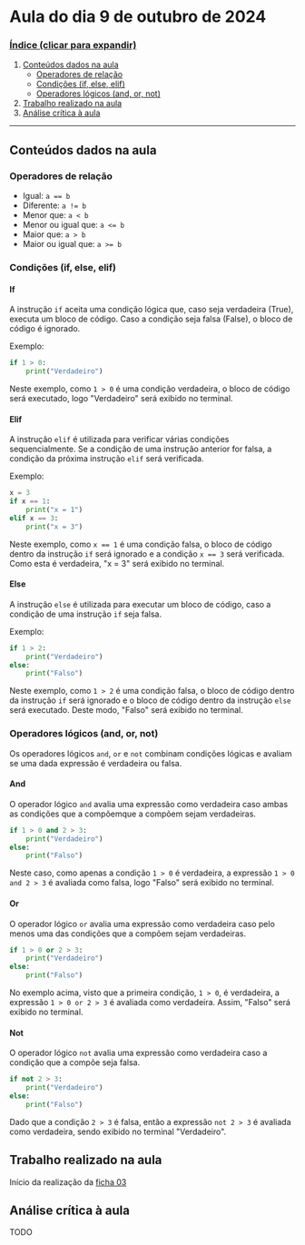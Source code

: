 # Aula do dia 9 de outubro de 2024

<h3><b><u>Índice (clicar para expandir)</u></b></h3>

1. [Conteúdos dados na aula](#conteúdos-dados-na-aula)
    - [Operadores de relação](#operadores-de-relação)
    - [Condições (if, else, elif)](#condições-if-else-elif)
    - [Operadores lógicos (and, or, not)](#operadores-lógicos-and-or-not)
2. [Trabalho realizado na aula](#trabalho-realizado-na-aula)
3. [Análise crítica à aula](#análise-crítica-à-aula)

---

## Conteúdos dados na aula

### Operadores de relação

- Igual: `a == b`
- Diferente: `a != b`
- Menor que: `a < b`
- Menor ou igual que: `a <= b`
- Maior que: `a > b`
- Maior ou igual que: `a >= b`

### Condições (if, else, elif)

#### If

A instrução `if` aceita uma condição lógica que, caso seja verdadeira (True), executa um bloco de código. Caso a condição seja falsa (False), o bloco de código é ignorado. 

Exemplo:

```python
if 1 > 0:
    print("Verdadeiro")
```

Neste exemplo, como `1 > 0` é uma condição verdadeira, o bloco de código será executado, logo "Verdadeiro" será exibido no terminal.

#### Elif

A instrução `elif` é utilizada para verificar várias condições sequencialmente. Se a condição de uma instrução anterior for falsa, a condição da próxima instrução `elif` será verificada. 

Exemplo:

```python
x = 3
if x == 1:
    print("x = 1")
elif x == 3:
    print("x = 3")
```

Neste exemplo, como `x == 1` é uma condição falsa, o bloco de código dentro da instrução `if` será ignorado e a condição `x == 3` será verificada. Como esta é verdadeira, "x = 3" será exibido no terminal.

#### Else

A instrução `else` é utilizada para executar um bloco de código, caso a condição de uma instrução `if` seja falsa. 

Exemplo:

```python
if 1 > 2:
    print("Verdadeiro")
else:
    print("Falso")
```

Neste exemplo, como `1 > 2` é uma condição falsa, o bloco de código dentro da instrução `if` será ignorado e o bloco de código dentro da instrução `else` será executado. Deste modo, "Falso" será exibido no terminal.

### Operadores lógicos (and, or, not)

Os operadores lógicos `and`, `or` e `not` combinam condições lógicas e avaliam se uma dada expressão é verdadeira ou falsa.

#### And

O operador lógico `and` avalia uma expressão como verdadeira caso ambas as condições que a compõemque a compõem sejam verdadeiras.

```python
if 1 > 0 and 2 > 3:
    print("Verdadeiro")
else:
    print("Falso")
```

Neste caso, como apenas a condição `1 > 0` é verdadeira, a expressão `1 > 0 and 2 > 3` é avaliada como falsa, logo "Falso" será exibido no terminal.

#### Or

O operador lógico `or` avalia uma expressão como verdadeira caso pelo menos uma das condições que a compõem sejam verdadeiras.

```python
if 1 > 0 or 2 > 3:
    print("Verdadeiro")
else:
    print("Falso")
```

No exemplo acima, visto que a primeira condição, `1 > 0`, é verdadeira, a expressão `1 > 0 or 2 > 3` é avaliada como verdadeira. Assim, "Falso" será exibido no terminal.

#### Not

O operador lógico `not` avalia uma expressão como verdadeira caso a condição que a compõe seja falsa.

```python
if not 2 > 3:
    print("Verdadeiro")
else:
    print("Falso")
```

Dado que a condição `2 > 3` é falsa, então a expressão `not 2 > 3` é avaliada como verdadeira, sendo exibido no terminal "Verdadeiro".

## Trabalho realizado na aula

Início da realização da [ficha 03](../trabalhos/D1_PedroAlmeida_Ficha03.py)

## Análise crítica à aula

TODO
